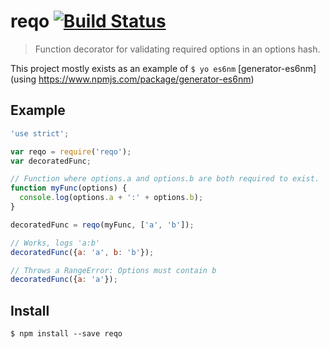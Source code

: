 # reqo [![Build Status](https://travis-ci.org/CascadeEnergy/reqo.svg?branch=master)](https://travis-ci.org/CascadeEnergy/reqo)

> Function decorator for validating required options in an options hash.

This project mostly exists as an example of `$ yo es6nm` [generator-es6nm](using https://www.npmjs.com/package/generator-es6nm)

## Example

```javascript
'use strict';

var reqo = require('reqo');
var decoratedFunc;

// Function where options.a and options.b are both required to exist.
function myFunc(options) {
  console.log(options.a + ':' + options.b);
}

decoratedFunc = reqo(myFunc, ['a', 'b']);

// Works, logs 'a:b'
decoratedFunc({a: 'a', b: 'b'});

// Throws a RangeError: Options must contain b
decoratedFunc({a: 'a'});
```

## Install

```
$ npm install --save reqo
```
